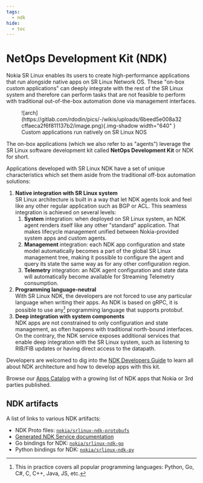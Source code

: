 ```yaml
---
tags:
  - ndk
hide:
  - toc
---
```

# NetOps Development Kit (NDK)

Nokia SR Linux enables its users to create high-performance applications that run alongside native apps on SR Linux Network OS. These "on-box custom applications" can deeply integrate with the rest of the SR Linux system and therefore can perform tasks that are not feasible to perform with traditional out-of-the-box automation done via management interfaces.

<figure markdown>
  ![arch](https://gitlab.com/rdodin/pics/-/wikis/uploads/6beed5e008a32cffaeca2f6f811137b2/image.png){.img-shadow width="640" }
  <figcaption>Custom applications run natively on SR Linux NOS</figcaption>
</figure>

The on-box applications (which we also refer to as "agents") leverage the SR Linux software development kit called **NetOps Development Kit** or NDK for short.

Applications developed with SR Linux NDK have a set of unique characteristics which set them aside from the traditional off-box automation solutions:

1. **Native integration with SR Linux system**  
    SR Linux architecture is built in a way that let NDK agents look and feel like any other regular application such as BGP or ACL. This seamless integration is achieved on several levels:
      1. **System** integration: when deployed on SR Linux system, an NDK agent renders itself like any other "standard" application. That makes lifecycle management unified between Nokia-provided system apps and custom agents.
      2. **Management** integration: each NDK app configuration and state model automatically becomes a part of the global SR Linux management tree, making it possible to configure the agent and query its state the same way as for any other configuration region.
      3. **Telemetry** integration: an NDK agent configuration and state data will automatically become available for Streaming Telemetry consumption.
2. **Programming language-neutral**  
    With SR Linux NDK, the developers are not forced to use any particular language when writing their apps. As NDK is based on gRPC, it is possible to use any[^1] programming language that supports protobuf.
3. **Deep integration with system components**  
    NDK apps are not constrained to only configuration and state management, as often happens with traditional north-bound interfaces. On the contrary, the NDK service exposes additional services that enable deep integration with the SR Linux system, such as listening to RIB/FIB updates or having direct access to the datapath.

Developers are welcomed to dig into the [NDK Developers Guide](guide/architecture.md) to learn all about NDK architecture and how to develop apps with this kit.

Browse our [Apps Catalog](apps/index.md) with a growing list of NDK apps that Nokia or 3rd parties published.

## NDK artifacts

A list of links to various NDK artifacts:

* NDK Proto files: [`nokia/srlinux-ndk-protobufs`](https://github.com/nokia/srlinux-ndk-protobufs)
* [Generated NDK Service documentation](https://rawcdn.githack.com/nokia/srlinux-ndk-protobufs/v0.2.0/doc/index.html)
* Go bindings for NDK: [`nokia/srlinux-ndk-go`](https://github.com/nokia/srlinux-ndk-go)
* Python bindings for NDK: [`nokia/srlinux-ndk-py`](https://github.com/nokia/srlinux-ndk-py)

[^1]: This in practice covers all popular programming languages: Python, Go, C#, C, C++, Java, JS, etc.
